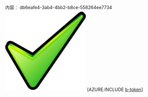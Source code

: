 内容︰ db6eafe4-3ab4-4bb2-b8ce-558264ee7734![图像](684f16bd-8ac5-4e9d-b843-bfd31cfbe0bb.png)
[AZURE.INCLUDE [b-token](687c9ab0-01f7-486c-bac8-b58898994dc4.md)]

